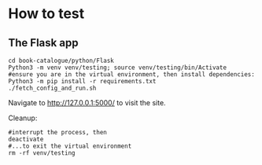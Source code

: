 # How to test

## The Flask app
```
cd book-catalogue/python/Flask
Python3 -m venv venv/testing; source venv/testing/bin/Activate
#ensure you are in the virtual environment, then install dependencies:
Python3 -m pip install -r requirements.txt
./fetch_config_and_run.sh
```
Navigate to http://127.0.0.1:5000/ to visit the site. 

Cleanup: 
```
#interrupt the process, then
deactivate
#...to exit the virtual environment
rm -rf venv/testing
```
